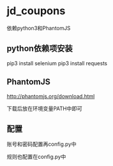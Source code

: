 # jd_coupons

依赖python3和PhantomJS

## python依赖项安装

pip3 install selenium
pip3 install requests

## PhantomJS

http://phantomjs.org/download.html

下载后放在环境变量PATH中即可


## 配置

账号和密码配置再config.py中

规则也配置在config.py中
